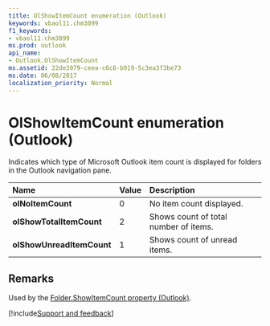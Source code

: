 ```yaml
---
title: OlShowItemCount enumeration (Outlook)
keywords: vbaol11.chm3099
f1_keywords:
- vbaol11.chm3099
ms.prod: outlook
api_name:
- Outlook.OlShowItemCount
ms.assetid: 22de3979-ceea-c6c8-b919-5c3ea3f3be73
ms.date: 06/08/2017
localization_priority: Normal
---
```



# OlShowItemCount enumeration (Outlook)

Indicates which type of Microsoft Outlook item count is displayed for folders in the Outlook navigation pane.



|Name|Value|Description|
|:-----|:-----|:-----|
| **olNoItemCount**|0|No item count displayed.|
| **olShowTotalItemCount**|2|Shows count of total number of items.|
| **olShowUnreadItemCount**|1|Shows count of unread items.|

## Remarks

Used by the [Folder.ShowItemCount property (Outlook)](Outlook.Folder.ShowItemCount.md).

[!include[Support and feedback](~/includes/feedback-boilerplate.md)]